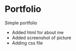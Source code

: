 # Portfolio
Simple portfolio
* Added html for about me
* Added screenshot of picture
* Adding css file


